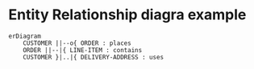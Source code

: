﻿
# Entity Relationship diagra example

````mermaid
erDiagram
    CUSTOMER ||--o{ ORDER : places
    ORDER ||--|{ LINE-ITEM : contains
    CUSTOMER }|..|{ DELIVERY-ADDRESS : uses
````